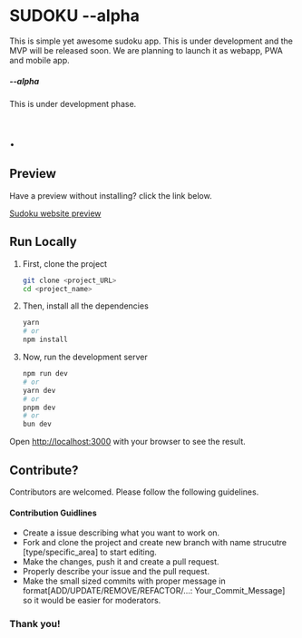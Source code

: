 # SUDOKU --alpha

This is simple yet awesome sudoku app. This is under development and the MVP will be released soon. We are planning to launch it as webapp, PWA and mobile app.

##### --alpha

This is under development phase.

# .

## Preview

Have a preview without installing? click the link below.

[Sudoku website preview](https://sudoku-five-alpha.vercel.app/)

## Run Locally

1. First, clone the project

   ```bash
   git clone <project_URL>
   cd <project_name>

   ```

2. Then, install all the dependencies

   ```bash
   yarn
   # or
   npm install
   ```

3. Now, run the development server

   ```bash
   npm run dev
   # or
   yarn dev
   # or
   pnpm dev
   # or
   bun dev
   ```

Open [http://localhost:3000](http://localhost:3000) with your browser to see the result.

## Contribute?

Contributors are welcomed. Please follow the following guidelines.

#### Contribution Guidlines

- Create a issue describing what you want to work on.
- Fork and clone the project and create new branch with name strucutre [type/specific_area] to start editing.
- Make the changes, push it and create a pull request.
- Properly describe your issue and the pull request.
- Make the small sized commits with proper message in format[ADD/UPDATE/REMOVE/REFACTOR/...: Your_Commit_Message] so it would be easier for moderators.

### Thank you!
